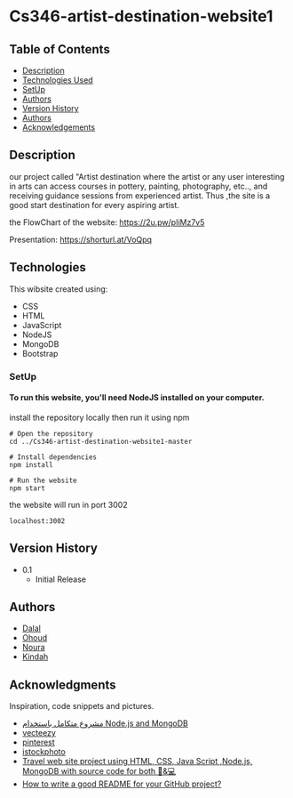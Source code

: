 # Cs346-artist-destination-website1

## Table of Contents
* [Description](#Description)
* [Technologies Used](#Technologies)
* [SetUp](#SetUp)
* [Authors](#Authors)
* [Version History](Version-History)
* [Authors](#Authors)
* [Acknowledgements](#acknowledgements)



## Description

our project called "Artist destination where the artist or any user interesting in arts can access courses in pottery, painting, photography, etc.., and receiving guidance sessions from experienced artist. Thus ,the site is a good start destination for every aspiring artist.

the FlowChart of the website: https://2u.pw/pIiMz7v5

Presentation: https://shorturl.at/VoQpq


## Technologies
This wibsite created using:
* CSS
* HTML
* JavaScript
* NodeJS
* MongoDB
* Bootstrap


### SetUp

#### To run this website, you'll need NodeJS installed on your computer.
install the repository locally then run it using npm
```
# Open the repository 
cd ../Cs346-artist-destination-website1-master

# Install dependencies
npm install

# Run the website
npm start
```
the website will run in port 3002
```
localhost:3002
```

## Version History

* 0.1
    * Initial Release


## Authors

* [Dalal](https://github.com/DalalMJ01)
* [Ohoud](https://github.com/OhoudAli)
* [Noura](https://github.com/nouraa4)
* [Kindah](https://github.com/Kindah12)

## Acknowledgments

Inspiration, code snippets and pictures. 
* [مشروع متكامل باستخدام Node.js and MongoDB](https://youtube.com/playlist?list=PLXgJ7cArk9uR_xxd3iZIwTg0mKUDYsxoi&si=tO5n6SOxeFomZD_t)
* [vecteezy](https://www.vecteezy.com/)
* [pinterest](https://www.pinterest.com/)
* [istockphoto](https://www.istockphoto.com/)
* [Travel web site project using HTML, CSS, Java Script ,Node.js, MongoDB with source code for both 📱&💻](https://www.youtube.com/watch?v=UfeqbB3SLfI)
* [How to write a good README for your GitHub project?](https://bulldogjob.com/readme/how-to-write-a-good-readme-for-your-github-project)
